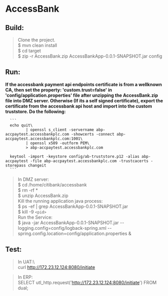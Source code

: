 # AccessBank

## Build: ##
      
>Clone the project.\
$ mvn clean install\
$ cd target\
$ zip -r AccessBank.zip AccessBankApp-0.0.1-SNAPSHOT.jar config

## Run: ##

**If the accessbank payment api endpoints certificate is from a wellknown CA, then set the property: 'custom.trust=false' in 'config/application.properties' file after unzipping the AccessBank.zip file into DMZ server. Otherwise (If its a self signed certificate), export the certificate from the accessbank api host and import into the custom truststore. Do the following:**
      
      ```
      echo quit\
             | openssl s_client -servername abp-accpaytest.accessbankplc.com -showcerts -connect abp-accpaytest.accessbankplc.com:1001\
             | openssl x509 -outform PEM\
             > abp-accpaytest.accessbankplc.com

      keytool -import -keystore config/ab-truststore.p12 -alias abp-accpaytest -file abp-accpaytest.accessbankplc.com -trustcacerts -storepass changeit
      ```
      
>In DMZ server:\
    $ cd /home/citibank/accessbank\
    $ rm -rf *\
    $ unzip AccessBank.zip\
    Kill the running application java process:\
      $ ps -ef | grep AccessBankApp-0.0.1-SNAPSHOT.jar\
      $ kill -9 `<pid>`\
    Run the Service:\
      $ java -jar AccessBankApp-0.0.1-SNAPSHOT.jar --logging.config=config/logback-spring.xml --spring.config.location=config/application.properties &

## Test: ##
    
>In UAT:\  
curl http://172.23.12.124:8080/initiate

>In ERP:\
SELECT utl_http.request('http://172.23.12.124:8080/initiate') FROM dual;
